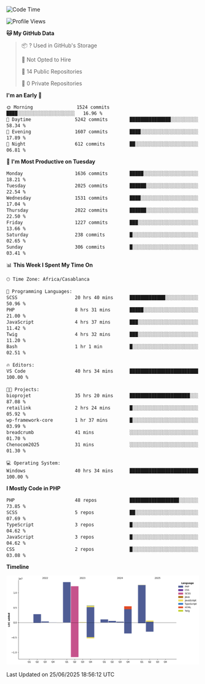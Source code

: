 <!--START_SECTION:waka-->
![Code Time](http://img.shields.io/badge/Code%20Time-6%2C243%20hrs%2041%20mins-blue)

![Profile Views](http://img.shields.io/badge/Profile%20Views-0-blue)

**🐱 My GitHub Data** 

> 📦 ? Used in GitHub's Storage 
 > 
> 🚫 Not Opted to Hire
 > 
> 📜 14 Public Repositories 
 > 
> 🔑 0 Private Repositories 
 > 
**I'm an Early 🐤** 

```text
🌞 Morning                1524 commits        ████░░░░░░░░░░░░░░░░░░░░░   16.96 % 
🌆 Daytime                5242 commits        ███████████████░░░░░░░░░░   58.34 % 
🌃 Evening                1607 commits        ████░░░░░░░░░░░░░░░░░░░░░   17.89 % 
🌙 Night                  612 commits         ██░░░░░░░░░░░░░░░░░░░░░░░   06.81 % 
```
📅 **I'm Most Productive on Tuesday** 

```text
Monday                   1636 commits        █████░░░░░░░░░░░░░░░░░░░░   18.21 % 
Tuesday                  2025 commits        ██████░░░░░░░░░░░░░░░░░░░   22.54 % 
Wednesday                1531 commits        ████░░░░░░░░░░░░░░░░░░░░░   17.04 % 
Thursday                 2022 commits        ██████░░░░░░░░░░░░░░░░░░░   22.50 % 
Friday                   1227 commits        ███░░░░░░░░░░░░░░░░░░░░░░   13.66 % 
Saturday                 238 commits         █░░░░░░░░░░░░░░░░░░░░░░░░   02.65 % 
Sunday                   306 commits         █░░░░░░░░░░░░░░░░░░░░░░░░   03.41 % 
```


📊 **This Week I Spent My Time On** 

```text
🕑︎ Time Zone: Africa/Casablanca

💬 Programming Languages: 
SCSS                     20 hrs 40 mins      █████████████░░░░░░░░░░░░   50.96 % 
PHP                      8 hrs 31 mins       █████░░░░░░░░░░░░░░░░░░░░   21.00 % 
JavaScript               4 hrs 37 mins       ███░░░░░░░░░░░░░░░░░░░░░░   11.42 % 
Twig                     4 hrs 32 mins       ███░░░░░░░░░░░░░░░░░░░░░░   11.20 % 
Bash                     1 hr 1 min          █░░░░░░░░░░░░░░░░░░░░░░░░   02.51 % 

🔥 Editors: 
VS Code                  40 hrs 34 mins      █████████████████████████   100.00 % 

🐱‍💻 Projects: 
bioprojet                35 hrs 20 mins      ██████████████████████░░░   87.08 % 
retailink                2 hrs 24 mins       █░░░░░░░░░░░░░░░░░░░░░░░░   05.92 % 
wp-framework-core        1 hr 37 mins        █░░░░░░░░░░░░░░░░░░░░░░░░   03.99 % 
breadcrumb               41 mins             ░░░░░░░░░░░░░░░░░░░░░░░░░   01.70 % 
Chenocom2025             31 mins             ░░░░░░░░░░░░░░░░░░░░░░░░░   01.30 % 

💻 Operating System: 
Windows                  40 hrs 34 mins      █████████████████████████   100.00 % 
```

**I Mostly Code in PHP** 

```text
PHP                      48 repos            ██████████████████░░░░░░░   73.85 % 
SCSS                     5 repos             ██░░░░░░░░░░░░░░░░░░░░░░░   07.69 % 
TypeScript               3 repos             █░░░░░░░░░░░░░░░░░░░░░░░░   04.62 % 
JavaScript               3 repos             █░░░░░░░░░░░░░░░░░░░░░░░░   04.62 % 
CSS                      2 repos             █░░░░░░░░░░░░░░░░░░░░░░░░   03.08 % 
```



**Timeline**

![Lines of Code chart](https://raw.githubusercontent.com/tahar-elgunaoui/tahar-elgunaoui/main/assets/bar_graph.png)


 Last Updated on 25/06/2025 18:56:12 UTC
<!--END_SECTION:waka-->
